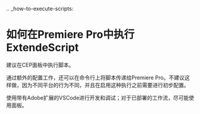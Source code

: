 .. _how-to-execute-scripts:

# 如何在Premiere Pro中执行ExtendeScript

建议在CEP面板中执行脚本。

通过额外的配置工作，还可以在命令行上将脚本传递给Premiere Pro。不建议这样做，因为不同平台的行为不同，并且在启用这种执行之前需要进行初步配置。

使用带有Adobe扩展的VSCode进行开发和调试；对于已部署的工作流，尽可能使用面板。

